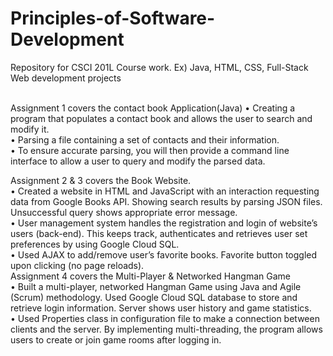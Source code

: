 # Principles-of-Software-Development
Repository for CSCI 201L Course work. Ex) Java, HTML, CSS, Full-Stack Web development projects

<br />
Assignment 1 covers the contact book Application(Java)
•	Creating a program that populates a contact book and allows the user to search and modify it.<br />
•	Parsing a file containing a set of contacts and their information.<br />
•	To ensure accurate parsing, you will then provide a command line interface to allow a user to query and modify the parsed data.<br />

Assignment 2 & 3 covers the Book Website.<br />
•	Created a website in HTML and JavaScript with an interaction requesting data from Google Books API. Showing search results by parsing JSON files. Unsuccessful query shows appropriate error message. <br />
•	User management system handles the registration and login of website’s users (back-end). This keeps track, authenticates and retrieves user set preferences by using Google Cloud SQL.<br />
•	Used AJAX to add/remove user’s favorite books. Favorite button toggled upon clicking (no page reloads).
<br />
Assignment 4 covers the Multi-Player & Networked Hangman Game <br />
• Built a multi-player, networked Hangman Game using Java and Agile (Scrum) methodology. Used Google Cloud SQL
database to store and retrieve login information. Server shows user history and game statistics.<br />
• Used Properties class in configuration file to make a connection between clients and the server. By implementing
multi-threading, the program allows users to create or join game rooms after logging in.<br />
